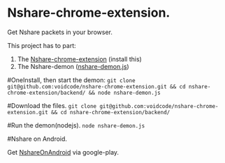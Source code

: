 # Nshare-chrome-extension.
Get Nshare packets in your browser.

This project has to part: 

1. The [Nshare-chrome-extension](https://chrome.google.com/webstore/detail/nshare/lecapbjobhaloanokngngalcngdpklcf) (install this)
2. The Nshare-demon ([nshare-demon.js](https://github.com/voidcode/nshare-chrome-extension/blob/master/backend/nshare-demon.js))


#OneInstall, then start the demon:
```git clone git@github.com:voidcode/nshare-chrome-extension.git && cd nshare-chrome-extension/backend/ && node nshare-demon.js```

#Download the files.
`git clone git@github.com:voidcode/nshare-chrome-extension.git && cd nshare-chrome-extension/backend/`

#Run the demon(nodejs).
`node nshare-demon.js`

#Nshare on Android.

Get [NshareOnAndroid](https://play.google.com/store/apps/details?id=com.voidcode.nshare) via google-play.
